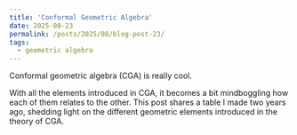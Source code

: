 ```yaml
---
title: 'Conformal Geometric Algebra'
date: 2025-08-23
permalink: /posts/2025/08/blog-post-23/
tags:
  - geometric algebra
---
```


Conformal geometric algebra (CGA) is really cool.

With all the elements introduced in CGA, it becomes a bit mindboggling how each of them relates to the other. This post shares a table I made two years ago, shedding light on the different geometric elements introduced in the theory of CGA.